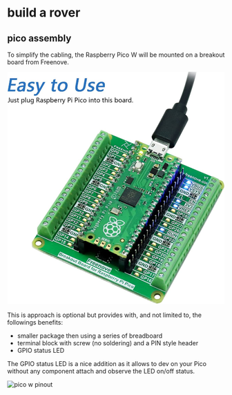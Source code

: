 # build a rover


## pico assembly 

To simplify the cabling, the Raspberry Pico W will be mounted on a breakout board from Freenove.

![pico on freenove](../images/pancake-01.jpg)

This is approach is optional but provides with, and not limited to, the followings benefits:

- smaller package then using a series of breadboard 
- terminal block with screw (no soldering) and a PIN style header 
- GPIO status LED

The GPIO status LED is a nice addition as it allows to dev on your Pico without any component attach and observe the LED on/off status.

![pico w pinout](../images/pancake-01.svg)

